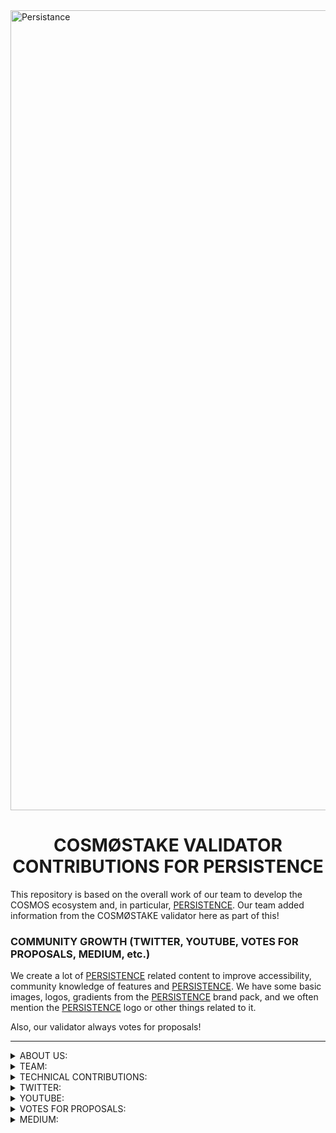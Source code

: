 <img width="1280" alt="Persistance" src="https://user-images.githubusercontent.com/86729290/197390129-ed59a5ec-83bd-47b9-95f6-09eb33d33cb1.png">

# <h1 align="center"> COSMØSTAKE VALIDATOR CONTRIBUTIONS FOR PERSISTENCE </a> 


This repository is based on the overall work of our team to develop the COSMOS ecosystem and, in particular, [PERSISTENCE](https://persistence.one/). Our team added information from the COSMØSTAKE validator here as part of this!


### COMMUNITY GROWTH (TWITTER, YOUTUBE, VOTES FOR PROPOSALS, MEDIUM, etc.) 

We create a lot of [PERSISTENCE](https://persistence.one) related content to improve accessibility, community knowledge of features and [PERSISTENCE](https://persistence.one). We have some basic images, logos, gradients from the [PERSISTENCE](https://persistence.one) brand pack, and we often mention the [PERSISTENCE](https://persistence.one) logo or other things related to it. 

Also, our validator always votes for proposals!

__________________________________________________________________________________________________________________________________________________________ 

<details>
<summary>ABOUT US:</summary>

- [WEBPAGE](http://cosmostake.com.tilda.ws)
 
</details>


<details>
<summary>TEAM:</summary>
 
- [Laura Kharkevych](https://github.com/LauraKhar)
- [Max Levush](https://github.com/maxlevush-COINSIDE)
- [Yan Lytvynenko](https://github.com/ZAZIK3)
- [Violetta Markush](https://github.com/vilolaa)
 
</details>



<details>
<summary>TECHNICAL CONTRIBUTIONS:</summary>


- We're validator PERSISTENCE (Mainnet) - [LINK TO COSMØSTAKE VALIDATOR](https://www.mintscan.io/persistence/validators/persistencevaloper1qz6xsskhyyd6mrqns2e3empull7el0gqp5dkru)
 
<img width="1512" alt="Снимок экрана 2022-12-30 в 12 07" src="https://user-images.githubusercontent.com/86792707/210062150-0917075b-80e5-4137-bc6f-71ea2aef2b78.png">
 
__________________________________________________________________________________________________________________________________________________________
 

- We're validator PERSISTENCE (Testnet) - [LINK TO COSMØSTAKE VALIDATOR]
(https://testnet.mintscan.io/persistence-testnet/validators/persistencevaloper16af2kgt0q2v9ks38pe4chlxk7hjqqykzy4q9gv)

<img width="1512" alt="Снимок экрана 2023-01-11 в 11 32" src="https://user-images.githubusercontent.com/86792707/211770162-e8b5aada-bb3a-48e6-98cf-9812fcd0b398.png">

![photo_2022-12-04_10-18-28](https://user-images.githubusercontent.com/86729290/208234432-fda384cd-434c-4f08-84ec-5a541b26a731.png)

__________________________________________________________________________________________________________________________________________________________ 
 

We provide support for validators, We created video on youtube "Guide To Setup Up | Persistence Validator Node (Manually)" 

In this video, we will install the Persistence validator step by step with you. Let's take a closer look at all the points and make it clear how to do it quickly and easily.

- [LINK TO YOUTUBE VIDEO](https://www.youtube.com/watch?v=rcUpWItvluA&t)

![3453534534534345](https://user-images.githubusercontent.com/86729290/208652892-1e40179f-157d-429d-8115-2a38d4c1c200.jpeg)

__________________________________________________________________________________________________________________________________________________________ 
 

We provide support for validators, We wrote a Github "Guide To Setup Up | Persistence Validator Node (Manually)" 

Link Github: https://github.com/cosmostake/validator/blob/main/guides/persistence/persistence_setup_validator.md

<img width="1512" alt="Снимок экрана 2022-12-20 в 12 49 59" src="https://user-images.githubusercontent.com/86729290/208651394-38381492-8c27-41ca-a5e5-080bf6c20209.png">

__________________________________________________________________________________________________________________________________________________________ 
 

We provide support for validators, We wrote a blog post on medium "Guide To Setup Up | Persistence Validator Node (Manually)" <img width="1512" alt="Снимок экрана 2022-12-30 в 12 07" src="https://user-images.githubusercontent.com/86792707/210062132-9df8ace3-274d-4dfa-bfd9-58efee5e3793.png">

Read here: https://link.medium.com/XSUJlFF0Gvb

![1](https://user-images.githubusercontent.com/86729290/208652461-7866c522-4a50-47db-98cd-688ea6742697.jpeg)

__________________________________________________________________________________________________________________________________________________________ 
 

We are constantly promoting the [PERSISTENCE](https://persistence.one) the idea and the possibilities of the project. By giving community members the ability to interact with the protocol while also having a quality opportunity to stake $XPRT in return for members diligenting their tokens to us.

![9](https://user-images.githubusercontent.com/86729290/208643299-d2fd7bac-2996-4380-8644-06002ea213fa.png)

![11](https://user-images.githubusercontent.com/86729290/208643763-6cd73001-a8cf-4de8-ad44-d147232b84a3.png)

![33](https://user-images.githubusercontent.com/86729290/208644079-0f291144-9616-4b6b-8b2b-596cfaa72577.png)

![44](https://user-images.githubusercontent.com/86729290/208644300-c5f72d6e-f76e-4687-980e-e1f74d34298f.png)

![55](https://user-images.githubusercontent.com/86729290/208644446-56037c7a-8500-4c44-aadb-c35f59900d50.png)

![88](https://user-images.githubusercontent.com/86729290/208644571-6d54e988-57a9-4d91-aa09-6b8cfcc15bb8.png)

![77](https://user-images.githubusercontent.com/86729290/208644994-b2359821-9dfa-42b2-89fb-295ed98559d4.png)

![66](https://user-images.githubusercontent.com/86729290/208645014-aeff77f5-26ab-4300-8a38-7c7e8d3ae49b.png)

![101](https://user-images.githubusercontent.com/86729290/208645022-f2699647-0e20-45e8-8912-c9cfea002c49.png)
</details>




<details>
<summary>TWITTER:</summary>

 
- XPRT - THE ECOSYSTEM

- [LINK TO TWITTER POST](https://twitter.com/COSM0STAKE/status/1591026132778102784?s=20&t=jXeLDCYuBNzG7bRC3py4WA)

<img width="3000" alt="Frame 410" src="https://user-images.githubusercontent.com/86729290/201467274-17660138-8437-444d-b2b0-c365cc624e40.png">
 
__________________________________________________________________________________________________________________________________________________________


 - Learn a little about PERSISTENCE in this infographic

- [LINK TO TWITTER POST](https://twitter.com/COSM0STAKE/status/1604797029770739713?s=20&t=SNTC-mAFkUH2xcDqNudxKg)

<img width="2876" alt="Group 499" src="https://user-images.githubusercontent.com/86792707/215268904-beff6cd2-c52f-4f12-a897-8caba9c5e726.png">

__________________________________________________________________________________________________________________________________________________________
 

 - XPRT WEEKLY RECAP

- [LINK TO TWITTER POST](https://twitter.com/COSM0STAKE/status/1615381588807716865?s=20&t=SNTC-mAFkUH2xcDqNudxKg)

![17 01 23 WEEKLY RECAP](https://user-images.githubusercontent.com/86792707/215269031-8c32aac3-8e1e-4b3c-bcce-f3f20b58c545.png)

__________________________________________________________________________________________________________________________________________________________

 
- The COSM0STAKE team would like to thank PERSISTENCE for appreciating the work we bring to the ecosystem ⚛️

- [LINK TO TWITTER POST](https://twitter.com/COSM0STAKE/status/1599373322877562881?s=20&t=Pl3w5bdDutz53j_44zkvXQ)

![FjIdbWjXEAAniDH](https://user-images.githubusercontent.com/86729290/205980797-98145778-1777-49d5-b87d-0d4955c8d876.jpeg)
 
__________________________________________________________________________________________________________________________________________________________

 
- $XPRT DAILY INFORMATION PERSISTENCE

- [LINK TO TWITTER POST](https://twitter.com/COSM0STAKE/status/1601578927268712450?s=20&t=VX96j09d6j00Ef7_l7bAkQ)

![PERCICTENCE](https://user-images.githubusercontent.com/86729290/206861069-0cafa309-58c5-4265-a59c-3f04072879f4.png)

__________________________________________________________________________________________________________________________________________________________
 
- $XPRT DAILY INFORMATION PERSISTENCE

- [LINK TO TWITTER POST](https://twitter.com/COSM0STAKE/status/1611713831998308358?s=20&t=SNTC-mAFkUH2xcDqNudxKg)

![07 01 23](https://user-images.githubusercontent.com/86792707/215269401-4f93f51e-54a3-42a5-93d8-3b63d3a03b05.jpg)

<img width="1705" alt="12 01 23" src="https://user-images.githubusercontent.com/86792707/215269548-fbf02299-2065-4923-9b77-70acd13bc2d2.png">

__________________________________________________________________________________________________________________________________________________________
 
- $XPRT DAILY INFORMATION PERSISTENCE

- [LINK TO TWITTER POST](https://twitter.com/COSM0STAKE/status/1607013930085322753?s=20&t=wyd8HIKBb8FyQ-k61294_Q)

![photo_2022-12-24_12-37-59](https://user-images.githubusercontent.com/86792707/210065881-b611d4a0-ce8e-49e6-9464-6e8b53719c04.jpg)
__________________________________________________________________________________________________________________________________________________________
 
- $XPRT DAILY INFORMATION PERSISTENCE

- [LINK TO TWITTER POST](https://twitter.com/COSM0STAKE/status/1603029375993188352?s=20&t=SNTC-mAFkUH2xcDqNudxKg)

![1](https://user-images.githubusercontent.com/86792707/215269718-c08da322-ebf0-4a48-90ab-ca41514f4edc.jpeg)

__________________________________________________________________________________________________________________________________________________________


- ⚡️REMINDER⚡️

- [LINK TO TWITTER POST](https://twitter.com/COSM0STAKE/status/1606663262862540801?s=20&t=wyd8HIKBb8FyQ-k61294_Q)

![photo_2022-12-24_12-40-19](https://user-images.githubusercontent.com/86792707/210065755-0b296cfd-dd99-46d2-8bf4-056182ee087e.jpg)
__________________________________________________________________________________________________________________________________________________________


- PERSISTENCE WEEKLY RECAP

- [LINK TO TWITTER POST](https://twitter.com/COSM0STAKE/status/1571804870361116673?s=20&t=71i-ze2RQxOV0GLrhSTh8A)

This infographic shows: basic statistics and news about Persistence.
![PERSISTENCE WEEKLY RECAP](https://user-images.githubusercontent.com/86729290/200538377-03a0c37f-77fc-4aad-b6e5-85e3c193ae11.png)
__________________________________________________________________________________________________________________________________________________________


- $XPRT native token distribution from Pesistence
Check out the infographic to keep abreast of all the accruals of coins 👇

- [LINK TO TWITTER POST](https://twitter.com/COSM0STAKE/status/1596208845642235904?s=20&t=XWzKxHZ6yEtbpOnSLqnFKA)

![Frame 431](https://user-images.githubusercontent.com/86729290/204086947-1b3ed1c8-6e20-43bc-b68e-b7eb70861b24.png)
__________________________________________________________________________________________________________________________________________________________

 
- As it evolves, Persistence always strives to improve and become one of the best.

Persistence integrates with @axelarcore, which allows you to do cross-chain translations designed for #Web3, which will fundamentally simplify Persistence interactions with other chains.

- [LINK TO TWITTER POST](https://twitter.com/COSM0STAKE/status/1591347672727764992?s=20&t=jXeLDCYuBNzG7bRC3py4WA)

<img width="2254" alt="Frame 415" src="https://user-images.githubusercontent.com/86729290/201467355-53d7dc80-b307-462f-860a-aa41d3dae039.png">
__________________________________________________________________________________________________________________________________________________________


- Opportunity to earn and collaborate with the Persistence project with the indications described below, get acquainted and start earning

- [LINK TO TWITTER POST](https://twitter.com/COSM0STAKE/status/1596812108335058944?s=20&t=fjsATi6gEAxl27XIDGQPLw)

![photo_2022-11-25_19-22-02](https://user-images.githubusercontent.com/86729290/204132040-703686c4-834a-46b3-8de2-8d04103694a9.jpg)
__________________________________________________________________________________________________________________________________________________________


- PERSISTENCE WEEKLY RECAP

- [LINK TO TWITTER POST](https://twitter.com/COSM0STAKE/status/1577663374908866564?s=20&t=71i-ze2RQxOV0GLrhSTh8A)

This infographic shows: basic statistics and news about Persistence.
![PERSISTENCE WEEKLY RECAP](https://user-images.githubusercontent.com/86729290/200539660-71533ece-61aa-4530-a689-94c86c06ca5a.png)
__________________________________________________________________________________________________________________________________________________________


- PERSISTENCE is leader of liquid staking and here we have summarized the team's plans for further development 

- [LINK TO TWITTER POST](https://twitter.com/COSM0STAKE/status/1598267130713346050?s=20&t=_HFZZGIl-Mv1f5Lv9MRGAA)

![photo_2022-11-26_13-48-28](https://user-images.githubusercontent.com/86729290/205439763-2a91a913-6849-454f-bf3f-b7a35cda6678.jpg)
__________________________________________________________________________________________________________________________________________________________


- PERSISTENCE WEEKLY RECAP

- [LINK TO TWITTER POST](https://twitter.com/COSM0STAKE/status/1606613386711781376?s=20&t=wyd8HIKBb8FyQ-k61294_Q)

This infographic shows: basic statistics and news about Persistence.

![WEEKLY RECAP 24](https://user-images.githubusercontent.com/86792707/210065551-31b3806c-7409-4517-be82-329e422b0a27.png)
__________________________________________________________________________________________________________________________________________________________


- COSMOS ECOSYSTEM WEEKLY NEWS

- [LINK TO TWITTER POST](https://twitter.com/COSM0STAKE/status/1569634751782461442?s=20&t=71i-ze2RQxOV0GLrhSTh8A)

This infographic shows: basic statistics and news about Persistence.
![COSMOS ECOSYSTEM WEEKLY NEWS](https://user-images.githubusercontent.com/86729290/200539660-71533ece-61aa-4530-a689-94c86c06ca5a.png)
__________________________________________________________________________________________________________________________________________________________


### HER'S THE LIST OF TWITTER MENTIONS FROM [COSMØSTAKE](https://twitter.com/COSM0STAKE) ABOUT [PERSISTENCE](https://persistence.one)


[19.09.2022](https://twitter.com/COSM0STAKE/status/1571804870361116673?s=20&t=I8Xb2y4zdgor8IpQlK0gJw), 
[29.09.2022](https://twitter.com/COSM0STAKE/status/1575510119168761866?s=20&t=I8Xb2y4zdgor8IpQlK0gJw),
[30.09.2022](https://twitter.com/COSM0STAKE/status/1575759288324149248?s=20&t=I8Xb2y4zdgor8IpQlK0gJw),
[01.10.2022](https://twitter.com/COSM0STAKE/status/1576099976174006272?s=20&t=I8Xb2y4zdgor8IpQlK0gJw),
[02.10.2022](https://twitter.com/COSM0STAKE/status/1576476637197000704?s=20&t=I8Xb2y4zdgor8IpQlK0gJw),
[05.10.2022](https://twitter.com/COSM0STAKE/status/1577663374908866564?s=20&t=I8Xb2y4zdgor8IpQlK0gJw),
[24.10.2022](https://twitter.com/COSM0STAKE/status/1584521293147537414?s=20&t=I8Xb2y4zdgor8IpQlK0gJw),
[10.11.2022](https://twitter.com/COSM0STAKE/status/1590661772934926336?s=20&t=jXeLDCYuBNzG7bRC3py4WA),
[10.11.2022](https://twitter.com/COSM0STAKE/status/1591026132778102784?s=20&t=jXeLDCYuBNzG7bRC3py4WA),
[12.11.2022](https://twitter.com/COSM0STAKE/status/1591347672727764992?s=20&t=jXeLDCYuBNzG7bRC3py4WA),
[13.11.2022](https://twitter.com/COSM0STAKE/status/1591759727670722560?s=20&t=pauvem7Ju7QcFPYzscxKNg),
[14.11.2022](https://twitter.com/COSM0STAKE/status/1591850874615517185?s=20&t=pauvem7Ju7QcFPYzscxKNg),
[15.11.2022](https://twitter.com/COSM0STAKE/status/1592498922651815939?s=20&t=4PAgxvnSLFzfw8A7S7z1Ew),
[22.11.2022](https://twitter.com/COSM0STAKE/status/1595012838611128321?s=20&t=XWzKxHZ6yEtbpOnSLqnFKA),
[22.11.2022](https://twitter.com/COSM0STAKE/status/1595070103653154820?s=20&t=XWzKxHZ6yEtbpOnSLqnFKA),
[25.11.2022](https://twitter.com/COSM0STAKE/status/1596208845642235904?s=20&t=XWzKxHZ6yEtbpOnSLqnFKA),
[27.11.2022](https://twitter.com/COSM0STAKE/status/1596812108335058944?s=20&t=fjsATi6gEAxl27XIDGQPLw),
[27.11.2022](https://twitter.com/COSM0STAKE/status/1596877495290462208?s=20&t=_HFZZGIl-Mv1f5Lv9MRGAA),
[29.11.2022](https://twitter.com/COSM0STAKE/status/1597513716475756544?s=20&t=_HFZZGIl-Mv1f5Lv9MRGAA),
[01.12.2022](https://twitter.com/COSM0STAKE/status/1598267130713346050?s=20&t=_HFZZGIl-Mv1f5Lv9MRGAA),
[02.12.2022](https://twitter.com/COSM0STAKE/status/1598969740550352897?s=20&t=k6oy6GAdngx2iUztx_psuA),
[04.12.2022](https://twitter.com/COSM0STAKE/status/1599298276142223360?s=20&t=cwwQdcDS_5zxPE6PYTG9PQ),
[04.12.2022](https://twitter.com/COSM0STAKE/status/1599315685389131776?s=20&t=W5dRsaghwIECET00AqD-Bw),
[04.12.2022](https://twitter.com/COSM0STAKE/status/1599373322877562881?s=20&t=_zpksa_LXUBYZ1k0IyfzpQ),
[06.12.2022](https://twitter.com/COSM0STAKE/status/1599906024756068353?s=20&t=3ddYrRLAPLXBo__kvu4Oyg),
[09.12.2022](https://twitter.com/COSM0STAKE/status/1601177109820772356?s=20&t=VX96j09d6j00Ef7_l7bAkQ),
[10.12.2022](https://twitter.com/COSM0STAKE/status/1601578927268712450?s=20&t=VX96j09d6j00Ef7_l7bAkQ),
[11.12.2022](https://twitter.com/COSM0STAKE/status/1602203523453779969?s=20&t=JNYmif-asw6aJ7A9HqWYvw),
[14.12.2022](https://twitter.com/COSM0STAKE/status/1603029375993188352?s=20&t=YOVDfn7WBD3P08zexu2r2Q),
[15.12.2022](https://twitter.com/COSM0STAKE/status/1603309820588818435?s=20&t=YOVDfn7WBD3P08zexu2r2Q),
[16.12.2022](https://twitter.com/COSM0STAKE/status/1604040275562733569?s=20&t=YOVDfn7WBD3P08zexu2r2Q),
[17.12.2022](https://twitter.com/COSM0STAKE/status/1604040275562733569?s=20&t=MTl5Qv5xmLWiezq4FQ-HtA),
[19.12.2022](https://twitter.com/COSM0STAKE/status/1604797029770739713?s=20&t=MTl5Qv5xmLWiezq4FQ-HtA),
[20.12.2022](https://twitter.com/COSM0STAKE/status/1605122896619110401?s=20&t=MTl5Qv5xmLWiezq4FQ-HtA),
[24.12.2022](https://twitter.com/COSM0STAKE/status/1606613386711781376?s=20&t=wyd8HIKBb8FyQ-k61294_Q),
[24.12.2022](https://twitter.com/COSM0STAKE/status/1606663262862540801?s=20&t=wyd8HIKBb8FyQ-k61294_Q),
[25.12.2022](https://twitter.com/COSM0STAKE/status/1607013930085322753?s=20&t=wyd8HIKBb8FyQ-k61294_Q),
[04.01.2023](https://twitter.com/COSM0STAKE/status/1610565565059309568?s=20&t=SNTC-mAFkUH2xcDqNudxKg),
[04.01.2023](https://twitter.com/COSM0STAKE/status/1610651371639824385?s=20&t=SNTC-mAFkUH2xcDqNudxKg),
[05.01.2023](https://twitter.com/COSM0STAKE/status/1610950466879225862?s=20&t=SNTC-mAFkUH2xcDqNudxKg),
[07.01.2023](https://twitter.com/COSM0STAKE/status/1611713831998308358?s=20&t=SNTC-mAFkUH2xcDqNudxKg),
[11.01.2023](https://twitter.com/COSM0STAKE/status/1613184762432167937?s=20&t=SNTC-mAFkUH2xcDqNudxKg),
[12.01.2023](https://twitter.com/COSM0STAKE/status/1613600946914721794?s=20&t=SNTC-mAFkUH2xcDqNudxKg),
[15.01.2023](https://twitter.com/COSM0STAKE/status/1614661920874799105?s=20&t=SNTC-mAFkUH2xcDqNudxKg),
[17.01.2023](https://twitter.com/COSM0STAKE/status/1615381588807716865?s=20&t=SNTC-mAFkUH2xcDqNudxKg),
[19.01.2023](https://twitter.com/COSM0STAKE/status/1615968661205819392?s=20&t=SNTC-mAFkUH2xcDqNudxKg),
[27.01.2023](https://twitter.com/COSM0STAKE/status/1618921677475430400?s=20&t=SNTC-mAFkUH2xcDqNudxKg),
[28.01.2023](https://twitter.com/COSM0STAKE/status/1619316237284282369?s=20&t=SNTC-mAFkUH2xcDqNudxKg),
[29.01.2023](https://twitter.com/COSM0STAKE/status/1619612590795288576?s=20&t=sU0QPcNHsoHA4mSW3WG_yg),
 
SOME STATS:

<img width="591" alt="Снимок экрана 2022-11-08 в 13 35" src="https://user-images.githubusercontent.com/86729290/200554428-78863a26-f0db-49bc-87f2-c4a1f6d9da5b.png">
</details>


<details>
<summary>YOUTUBE:</summary>

- Persistence | Tokenomics & Utility $XPRT ⚛️

- [LINK TO YOUTUBE VIDEO](https://www.youtube.com/watch?v=hnI5TZvQt80&t=5s)

![45](https://user-images.githubusercontent.com/86729290/205439529-769feb09-3c83-44e3-a5e7-27e0ed530a20.jpeg)
__________________________________________________________________________________________________________________________________________________________


- pSTAKE Finance - full analysis of the project $XPRT 

- [LINK TO YOUTUBE VIDEO](https://www.youtube.com/watch?v=Kc2qSmRH-WQ&t=6s)

![Frame 417](https://user-images.githubusercontent.com/86729290/203068306-c6cde65c-7d1d-4f81-9e68-18ecfbd3fe96.jpg)
__________________________________________________________________________________________________________________________________________________________


- RENEWED FOUNDATION DELEGATION PROGRAM | BY PERSISTENCE

- [LINK TO YOUTUBE VIDEO](https://www.youtube.com/watch?v=dpHFjJEdsvU&t=106s)

![maxresdefault](https://user-images.githubusercontent.com/86729290/206861136-a8c1f39e-94d6-4511-bf32-ae5f2bbddcd0.jpeg)
__________________________________________________________________________________________________________________________________________________________


- Installing Persistence Wallet | Detailed Overview $XPRT ⚛️ 

- [LINK TO YOUTUBE VIDEO](https://www.youtube.com/watch?v=8349stpyrs0&t=37s)

![565656565656](https://user-images.githubusercontent.com/86729290/205439664-3fc563a1-32a6-4152-a7ff-bc0f1a8762a5.jpeg)
__________________________________________________________________________________________________________________________________________________________


- Staking $XPRT via Cosmostation Dashboard. Installing Cosmostation Wallet

- [LINK TO YOUTUBE VIDEO](https://www.youtube.com/watch?v=YqFzHzfVqPI&t=26s)

![Staking $XPRT via Cosmostation Dashboard. Installing Cosmostation Wallet](https://user-images.githubusercontent.com/86729290/201467207-440e754e-2988-4350-989d-962dc7fe13a9.jpeg)
__________________________________________________________________________________________________________________________________________________________

- PERSISTANCE - HOW TO WORKS 

- [LINK TO YOUTUBE VIDEO](https://www.youtube.com/watch?v=xklLFDim5Jg&t=61s)

![PERSISTANCE - HOW TO WORKS](https://user-images.githubusercontent.com/86729290/200543786-85e5f28e-ea52-44a3-8026-07cb9e3c7688.jpeg)
__________________________________________________________________________________________________________________________________________________________


- pSTAKE Finance - full analysis of the project $XPRT

- [LINK TO YOUTUBE VIDEO](https://www.youtube.com/watch?v=hWzPSCISGVs&t=2s)

![maxresdefault](https://user-images.githubusercontent.com/86729290/201621796-64978574-4917-4df0-8b8f-5c416bbe396a.jpeg)
__________________________________________________________________________________________________________________________________________________________


- News Background Review by  Persistence$XPRT | For November 

- [LINK TO YOUTUBE VIDEO](https://www.youtube.com/watch?v=WN8IgCzOJc8&t=29s)

![WN8IgCzOJc8-HD](https://user-images.githubusercontent.com/86729290/205488547-a55a4eb1-6dd1-49f6-ac0f-ccfe03efedb8.jpg)
__________________________________________________________________________________________________________________________________________________________


- Coin98 Wallet - Using the wallet with PersistenceOne
 via the $XPRT token. A visual overview of all functions and the additional ability to store your own currency!

- [LINK TO YOUTUBE VIDEO](https://www.youtube.com/watch?v=ZRwCoxk02KA&t=167s)

![photo_2022-11-22_11-46-27](https://user-images.githubusercontent.com/86729290/204086716-1c093e3e-2c7c-4d40-8b74-8e72e968b19a.jpg)
__________________________________________________________________________________________________________________________________________________________


- Persistence ⚛️Foundation x Labs !

- [LINK TO YOUTUBE VIDEO](https://www.youtube.com/watch?v=tQV7FvNyHKo&t=8s)

![photo_2022-11-22_16-53-56](https://user-images.githubusercontent.com/86729290/204086774-e6748013-5672-4120-a392-edd53b23178e.jpg)
__________________________________________________________________________________________________________________________________________________________


- Overview of mobile crypto wallet Keplr Wallet ⚛️

- [LINK TO YOUTUBE VIDEO](https://www.youtube.com/watch?v=ibh5Yopn3H8)

![3463453](https://user-images.githubusercontent.com/86729290/205488651-12a652ad-e886-497d-8876-2fb8c6ab2a24.jpeg)
</details>







<details>
<summary>VOTES FOR PROPOSALS:</summary>
 

- COSMØSTAKE votes YES on Persistence $XPRT Proposal #8 

![photo_2022-12-04_12-37-37](https://user-images.githubusercontent.com/86729290/205488415-4d6d2860-b6bd-4ba0-82da-089886ed1360.jpg)
__________________________________________________________________________________________________________________________________________________________


- COSMØSTAKE votes YES on Persistence $XPRT Proposal #9 

- [LINK TO TWITTER POST](https://twitter.com/COSM0STAKE/status/1598969740550352897?s=20&t=k6oy6GAdngx2iUztx_psuA)

![photo_2022-12-03_11-09-41](https://user-images.githubusercontent.com/86729290/205439959-0c14e98a-3943-4eae-bb7a-33bc7d06b737.jpg)
 
__________________________________________________________________________________________________________________________________________________________
 
- COSMØSTAKE votes YES on Persistence $XPRT Proposal #10

- [LINK TO TWITTER POST](https://twitter.com/COSM0STAKE/status/1599298276142223360?s=20&t=SNTC-mAFkUH2xcDqNudxKg)

![photo_2022-12-03_11-23-29](https://user-images.githubusercontent.com/86729290/205478912-c63ab56e-d442-4a1b-b852-29d58e75932f.jpg)
__________________________________________________________________________________________________________________________________________________________
 

- COSMØSTAKE votes YES on Persistence $XPRT Proposal #12

- [LINK TO TWITTER POST](https://twitter.com/COSM0STAKE/status/1610565565059309568?s=20&t=SNTC-mAFkUH2xcDqNudxKg)

![photo_2023-01-03_13-27-42](https://user-images.githubusercontent.com/86792707/215268695-544d36de-32ad-4b2a-af89-004436bfea39.jpg)

__________________________________________________________________________________________________________________________________________________________
 
- COSMØSTAKE votes YES on Persistence $XPRT Proposal #13

- [LINK TO TWITTER POST](https://twitter.com/COSM0STAKE/status/1610950466879225862?s=20&t=SNTC-mAFkUH2xcDqNudxKg)

![photo_2023-01-04_13-30-55](https://user-images.githubusercontent.com/86792707/215268787-c5c4a561-a9c9-4c10-ba9f-8c5c30a2d60a.jpg)

__________________________________________________________________________________________________________________________________________________________
 
- COSMØSTAKE votes YES on Persistence $XPRT Proposal #15

- [LINK TO TWITTER POST](https://twitter.com/COSM0STAKE/status/1613184762432167937?s=20&t=SNTC-mAFkUH2xcDqNudxKg)

![11 01 23](https://user-images.githubusercontent.com/86792707/215268807-efaf0d9f-2167-4be5-87b1-0489a702fa1c.jpg)

__________________________________________________________________________________________________________________________________________________________
 
- COSMØSTAKE votes YES on Persistence $XPRT Proposal #16

- [LINK TO TWITTER POST](https://twitter.com/COSM0STAKE/status/1619612590795288576?s=20&t=sU0QPcNHsoHA4mSW3WG_yg)

![1](https://user-images.githubusercontent.com/86792707/215317196-efee4d84-a403-44ad-85e4-c5331816bb69.jpeg)

__________________________________________________________________________________________________________________________________________________________
 
</details>







<details>
<summary>MEDIUM:</summary>
 
 
- XPRT RESEARCH PERSISTENCE IN THE CRYPTOCURRENCY MARKET! ⚛️

Link: https://link.medium.com/u6vv4mqHjwb

<img width="1280" alt="15 01 23" src="https://user-images.githubusercontent.com/86792707/215269828-0559942e-a188-4bfa-aca5-7005e7aa9466.png">

__________________________________________________________________________________________________________________________________________________________

We also created a series of blog posts on Juno in English and Ukrainian (To make it more comfortable for the community to absorb not only video but also visual material) on topics such as:

- We Translated into Ukrainian 🇺🇦 Media post $XPRT
XPRT Tokenomics and Utility: Powering the Persistence Ecosystem ⚛️

Original: [https://blog.persistence.one/2021/03/25/xprt-tokenomics-and-utility-powering-the-persistence-ecosystem/](https://blog.persistence.one/2021/03/25/xprt-tokenomics-and-utility-powering-the-persistence-ecosystem]

Ukrainian translation: [https://link.medium.com/xZuk9swTJtb](https://link.medium.com/xZuk9swTJtb)

![200545237-11dbbff7-9b6e-4a55-b6c6-1f483774c809](https://user-images.githubusercontent.com/86729290/205972592-fec3463b-50a3-41a5-b3a1-c97f9cc91d0b.png)

__________________________________________________________________________________________________________________________________________________________

- We Translated into Ukrainian🇺🇦 Media post $XPRT
The Persistence Mainnet is Launching on March 30th. Introducing Our World-Class Genesis Validators ⚛️

Original: [https://blog.persistence.one/2021/03/29/the-persistence-mainnet-is-launching-on-march-30th-introducing-our-world-class-genesis-validators](https://blog.persistence.one/2021/03/29/the-persistence-mainnet-is-launching-on-march-30th-introducing-our-world-class-genesis-validators/]

Ukrainian translation: [https://link.medium.com/prcMtkasLtb](https://link.medium.com/prcMtkasLtb)

![200545765-04d679e3-f0a5-427a-84f0-32e3d4e11247](https://user-images.githubusercontent.com/86729290/205972827-14c5d454-85c6-4f10-a0cf-e414b5649b7c.png)
</details>
